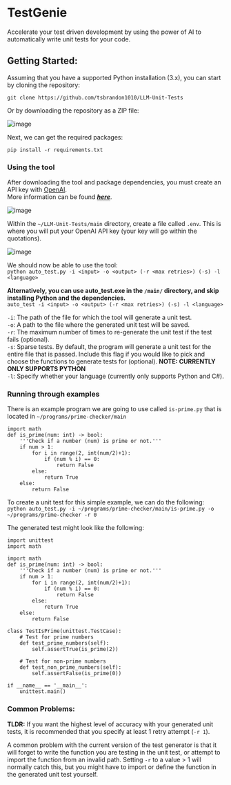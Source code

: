 # TestGenie
Accelerate your test driven development by using the power of AI to automatically write unit tests for your code.

## Getting Started:

Assuming that you have a supported Python installation (3.x), you can start by 
cloning the repository:
```
git clone https://github.com/tsbrandon1010/LLM-Unit-Tests
```
Or by downloading the repository as a ZIP file:

![image](https://github.com/tsbrandon1010/TestGenie/assets/15933213/06ccc40d-abbb-40ca-a54f-befde27af3c3)

Next, we can get the required packages:

```
pip install -r requirements.txt
```

### Using the tool
After downloading the tool and package dependencies, you must create an API key with [OpenAI](https://openai.com/).
<br>More information can be found ***[here](https://elephas.app/blog/how-to-create-openai-api-keys-cl5c4f21d281431po7k8fgyol0)***.

![image](https://github.com/tsbrandon1010/TestGenie/assets/15933213/06aa9532-f3c9-4eba-9ece-69b199374e01)

Within the ```~/LLM-Unit-Tests/main``` directory, create a file called ```.env```. This is where you will put your OpenAI API key (your key will go within the quotations).

![image](https://github.com/tsbrandon1010/TestGenie/assets/15933213/0ecccdda-63f5-4811-bd2f-d3307d330803)

We should now be able to use the tool:
<br>```python auto_test.py -i <input> -o <output> (-r <max retries>) (-s) -l <language>```

**Alternatively, you can use auto_test.exe in the ```/main/``` directory, and skip installing Python and the dependencies.**
<br>```auto_test -i <input> -o <output> (-r <max retries>) (-s) -l <language>```


```-i```: The path of the file for which the tool will generate a unit test.
<br>```-o```: A path to the file where the generated unit test will be saved.
<br>```-r```: The maximum number of times to re-generate the unit test if the test fails (optional).
<br>```-s```: Sparse tests. By default, the program will generate a 
unit test for the entire file that is passed. Include this flag if you would like to
pick and choose the functions to generate tests for (optional). **NOTE: CURRENTLY ONLY SUPPORTS PYTHON**
<br>```-l```: Specify whether your language (currently only supports Python and C#). 

### Running through examples
There is an example program we are going to use called ```is-prime.py``` that is located in ```~/programs/prime-checker/main```
```
import math
def is_prime(num: int) -> bool:
    '''Check if a number (num) is prime or not.'''
    if num > 1:
        for i in range(2, int(num/2)+1):
            if (num % i) == 0:
                return False
        else:
            return True
    else:
        return False
```

To create a unit test for this simple example, we can do the following:
<br>```python auto_test.py -i ~/programs/prime-checker/main/is-prime.py -o ~/programs/prime-checker -r 0```

The generated test might look like the following:
```
import unittest
import math

import math
def is_prime(num: int) -> bool:
    '''Check if a number (num) is prime or not.'''
    if num > 1:
        for i in range(2, int(num/2)+1):
            if (num % i) == 0:
                return False
        else:
            return True
    else:
        return False

class TestIsPrime(unittest.TestCase):
    # Test for prime numbers
    def test_prime_numbers(self):
        self.assertTrue(is_prime(2))
    
    # Test for non-prime numbers
    def test_non_prime_numbers(self):
        self.assertFalse(is_prime(0))

if __name__ == '__main__':
    unittest.main()
```

### Common Problems:
**TLDR:** If you want the highest level of accuracy with your generated unit tests, it is recommended that you
specify at least 1 retry attempt (```-r 1```).

A common problem with the current version of the test generator is that it will forget to write the function
you are testing in the unit test, or attempt to import the function from an invalid path. Setting ```-r``` to a value > 1
will normally catch this, but you might have to import or define the function in the generated unit test yourself. 
